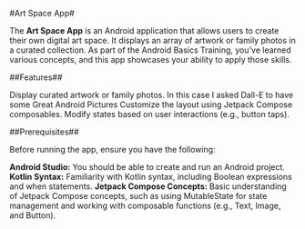 #Art Space App#

The **Art Space App** is an Android application that allows users to create their own digital art space. It displays an array of artwork or family photos in a curated collection. 
As part of the Android Basics Training, you’ve learned various concepts, and this app showcases your ability to apply those skills.

##Features##

Display curated artwork or family photos. In this case I asked Dall-E to have some Great Android Pictures
Customize the layout using Jetpack Compose composables.
Modify states based on user interactions (e.g., button taps).

##Prerequisites##

Before running the app, ensure you have the following:

**Android Studio:** You should be able to create and run an Android project.
**Kotlin Syntax:** Familiarity with Kotlin syntax, including Boolean expressions and when statements.
**Jetpack Compose Concepts:** Basic understanding of Jetpack Compose concepts, such as using MutableState for state management and working with composable functions (e.g., Text, Image, and Button).
